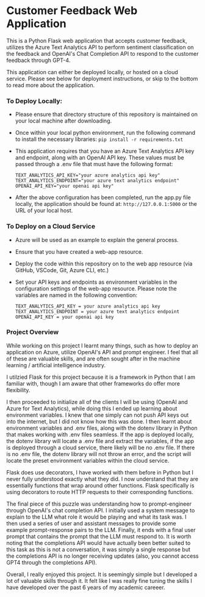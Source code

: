 # Customer Feedback Web Application

This is a Python Flask web application that accepts customer feedback, utilizes the Azure Text Analytics API to perform sentiment classification on the feedback and OpenAI's Chat Completion API to respond to the customer feedback through GPT-4.

This application can either be deployed locally, or hosted on a cloud service. Please see below for deployment instructions, or skip to the bottom to read more about the application. 

### To Deploy Locally:

* Please ensure that directory structure of this repository is maintained on your local machine after downloading.

* Once within your local python environment, run the following command to install the necessary libraries: `pip install -r requirements.txt`

* This application requires that you have an Azure Text Analytics API key and endpoint, along with an OpenAI API key. These values must be passed through a .env file that must have the following format:   

      TEXT_ANALYTICS_API_KEY="your azure analytics api key"
      TEXT_ANALYTICS_ENDPOINT="your azure text analytics endpoint"
      OPENAI_API_KEY="your openai api key"

* After the above configuration has been completed, run the app.py file locally, the application should be found at: `http://127.0.0.1:5000` or the URL of your local host.

### To Deploy on a Cloud Service

* Azure will be used as an example to explain the general process.
* Ensure that you have created a web-app resource.
* Deploy the code within this repository on to the web app resource (via GitHub, VSCode, Git, Azure CLI, etc.)
* Set your API keys and endpoints as environment variables in the configuration settings of the web-app resource. Please note the variables are named in the following convention:

      TEXT_ANALYTICS_API_KEY = your azure analytics api key
      TEXT_ANALYTICS_ENDPOINT = your azure text analytics endpoint
      OPENAI_API_KEY = your openai api key

### Project Overview

While working on this project I learnt many things, such as how to deploy an application on Azure, utilize OpenAI's API and prompt engineer. I feel that all of these are valuable skills, and are often sought after in the machine learning / artificial intelligence industry. 

I utilzied Flask for this project because it is a framework in Python that I am familiar with, though I am aware that other frameworks do offer more flexibility.

I then proceeded to initialize all of the clients I will be using (OpenAI and Azure for Text Analytics), while doing this I ended up learning about environment variables. I knew that one simply can not push API keys out into the internet, but I did not know how this was done. I then learnt about environment variables and .env files, along with the dotenv library in Python that makes working with .env files seamless. If the app is deployed locally, the dotenv library will locate a .env file and extract the variables, if the app is deployed through a cloud service, there likely will be no .env file. If there is no .env file, the dotenv library will not throw an error, and the script will locate the preset environment variables within the cloud service.

Flask does use decorators, I have worked with them before in Python but I never fully understood exactly what they did. I now understand that they are essentially functions that wrap around other functions. Flask specifically is using decorators to route HTTP requests to their corresponding functions. 

The final piece of this puzzle was understanding how to prompt-engineer through OpenAI's chat completion API. I initially used a system message to explain to the LLM what role it would be playing and what its task was. I then used a series of user and assistant messages to provide some example prompt-response pairs to the LLM. Finally, it ends with a final user prompt that contains the prompt that the LLM must respond to. It is worth noting that the completions API would have actually been better suited to this task as this is not a conversation, it was simply a single response but the completions API is no longer receiving updates (also, you cannot access GPT4 through the completions API).

Overall, I really enjoyed this project. It is seemingly simple but I developed a lot of valuable skills through it. It felt like I was really fine tuning the skills I have developed over the past 6 years of my academic careeer.

